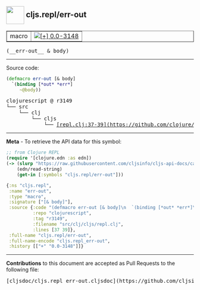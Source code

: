 ## <img width="48px" valign="middle" src="http://i.imgur.com/Hi20huC.png"> cljs.repl/err-out

 <table border="1">
<tr>

<td>macro</td>
<td><a href="https://github.com/cljsinfo/cljs-api-docs/tree/0.0-3148"><img valign="middle" alt="[+] 0.0-3148" src="https://img.shields.io/badge/+-0.0--3148-lightgrey.svg"></a> </td>
</tr>
</table>

 <samp>
(__err-out__ & body)<br>
</samp>

---





Source code:

```clj
(defmacro err-out [& body]
  `(binding [*out* *err*]
     ~@body))
```

 <pre>
clojurescript @ r3149
└── src
    └── clj
        └── cljs
            └── <ins>[repl.clj:37-39](https://github.com/clojure/clojurescript/blob/r3149/src/clj/cljs/repl.clj#L37-L39)</ins>
</pre>


---

__Meta__ - To retrieve the API data for this symbol:

```clj
;; from Clojure REPL
(require '[clojure.edn :as edn])
(-> (slurp "https://raw.githubusercontent.com/cljsinfo/cljs-api-docs/catalog/cljs-api.edn")
    (edn/read-string)
    (get-in [:symbols "cljs.repl/err-out"]))
```

```clj
{:ns "cljs.repl",
 :name "err-out",
 :type "macro",
 :signature ["[& body]"],
 :source {:code "(defmacro err-out [& body]\n  `(binding [*out* *err*]\n     ~@body))",
          :repo "clojurescript",
          :tag "r3149",
          :filename "src/clj/cljs/repl.clj",
          :lines [37 39]},
 :full-name "cljs.repl/err-out",
 :full-name-encode "cljs.repl_err-out",
 :history [["+" "0.0-3148"]]}

```

---

__Contributions__ to this document are accepted as Pull Requests to the following file:

 <pre>
[cljsdoc/cljs.repl_err-out.cljsdoc](https://github.com/cljsinfo/cljs-api-docs/blob/master/cljsdoc/cljs.repl_err-out.cljsdoc)
</pre>

